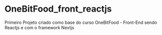 # OneBitFood_front_reactjs
Primeiro Projeto criado como base do curso OneBitFood - Front-End sendo Reactjs e com o framework Nextjs
